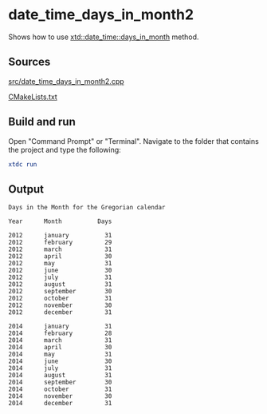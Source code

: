 # date_time_days_in_month2

Shows how to use [xtd::date_time::days_in_month](https://gammasoft71.github.io/xtd/reference_guides/latest/classxtd_1_1date__time.html#acf06b7e2c3c396c332d86e03c87f1d23) method.

## Sources

[src/date_time_days_in_month2.cpp](src/date_time_days_in_month2.cpp)

[CMakeLists.txt](CMakeLists.txt)

## Build and run

Open "Command Prompt" or "Terminal". Navigate to the folder that contains the project and type the following:

```cmake
xtdc run
```

## Output

```
Days in the Month for the Gregorian calendar

Year      Month          Days

2012      january          31
2012      february         29
2012      march            31
2012      april            30
2012      may              31
2012      june             30
2012      july             31
2012      august           31
2012      september        30
2012      october          31
2012      november         30
2012      december         31

2014      january          31
2014      february         28
2014      march            31
2014      april            30
2014      may              31
2014      june             30
2014      july             31
2014      august           31
2014      september        30
2014      october          31
2014      november         30
2014      december         31
```
